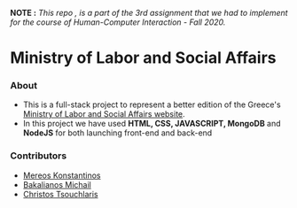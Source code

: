 **NOTE :** *This repo , is a part of the 3rd assignment that we had to implement for the course of Human-Computer Interaction - Fall 2020.*


<p align="center"> 
 <h1>Ministry of Labor and Social Affairs </h1> 
</p> 


### About 
* This is a full-stack project to represent a better edition of the Greece's [Ministry of Labor and Social Affairs website](https://www.ypakp.gr/index-2.html).
* In this project we have used **HTML, CSS, JAVASCRIPT, MongoDB** and **NodeJS** for both launching front-end and back-end 

### Contributors
 
* [Mereos Konstantinos](https://github.com/mereosk) 
* [Bakalianos Michail](https://github.com/bakalianosm)  
* [Christos Tsouchlaris](https://github.com/ChristosTsouchlaris) 
